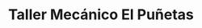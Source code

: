 ---
title: "Taller Mecánico El Puñetas"
url: /ciudad-valles/taller-mecanico-el-punetas/
shop: Autowerkstatt
---